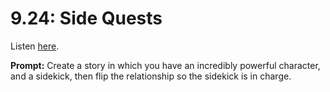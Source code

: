 # 9.24: Side Quests 

Listen [here](http://www.writingexcuses.com/2014/06/09/writing-excuses-9-24-side-quests/). 

**Prompt:** Create a story in which you have an incredibly powerful character, and a sidekick, then flip the relationship so the sidekick is in charge.
